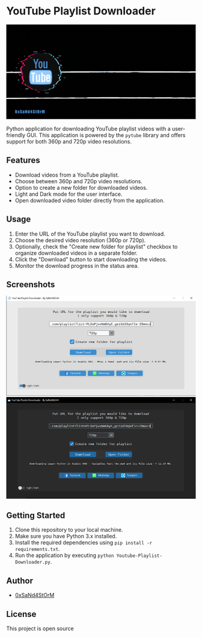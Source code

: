 # YouTube Playlist Downloader

![Application Screenshot](https://github.com/0xSaNd4StOrM/Youtube-Playlist-Downloader/blob/main/Dark-Glitch.gif)

Python application for downloading YouTube playlist videos with a user-friendly GUI.
This application is powered by the `pytube` library and offers support for both 360p and 720p video resolutions.


## Features

- Download videos from a YouTube playlist.
- Choose between 360p and 720p video resolutions.
- Option to create a new folder for downloaded videos.
- Light and Dark mode for the user interface.
- Open downloaded video folder directly from the application.

## Usage

1. Enter the URL of the YouTube playlist you want to download.
2. Choose the desired video resolution (360p or 720p).
3. Optionally, check the "Create new folder for playlist" checkbox to organize downloaded videos in a separate folder.
4. Click the "Download" button to start downloading the videos.
5. Monitor the download progress in the status area.

## Screenshots

![Application Screenshot](https://github.com/0xSaNd4StOrM/Youtube-Playlist-Downloader/blob/main/screenshots/light-mode.jpg)
![Application Screenshot](https://github.com/0xSaNd4StOrM/Youtube-Playlist-Downloader/blob/main/screenshots/dark-mode.jpg)

## Getting Started

1. Clone this repository to your local machine.
2. Make sure you have Python 3.x installed.
3. Install the required dependencies using `pip install -r requirements.txt`.
4. Run the application by executing `python Youtube-Playlist-Downloader.py`.

## Author

- [0xSaNd4StOrM](mailto:hossamomar104@gmail.com)

## License

This project is open source
